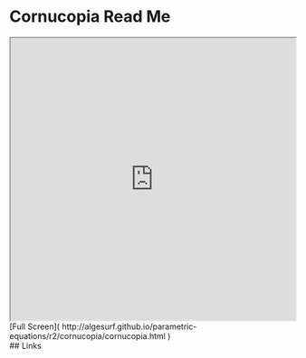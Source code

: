 Cornucopia Read Me
===

<iframe src='http://algesurf.github.io/parametric-equations/r2/cornucopia/cornucopia.html' width=100% height=500px >
There is an `iframe` here. It is not visible when viewed on github.com/algesurf. To view, please see 'Project Links' below.
</iframe>
[Full Screen]( http://algesurf.github.io/parametric-equations/r2/cornucopia/cornucopia.html )
<br>
## Links 
<http://www.3d-meier.de/tut3/Seite7.html>  
